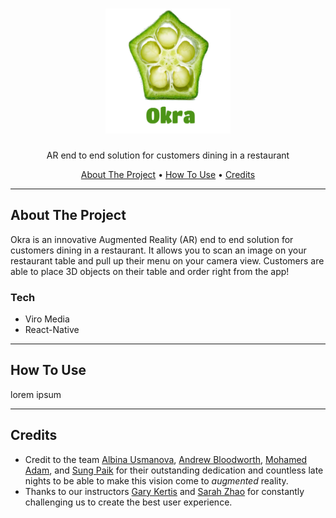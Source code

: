 # <center><img src='./public/okra.png'  width="200" height="200"></center>

<center>AR end to end solution for customers dining in a restaurant

[About The Project](#about-the-project) • [How To Use](#how-to-use) • [Credits](#credits)

</center>

---

## About The Project

Okra is an innovative Augmented Reality (AR) end to end solution for customers dining in a restaurant. It allows you to scan an image on your restaurant table and pull up their menu on your camera view. Customers are able to place 3D objects on their table and order right from the app!

### Tech

- Viro Media
- React-Native

---

## How To Use

lorem ipsum

---

## Credits

- Credit to the team [Albina Usmanova](https://github.com/Lighein), [Andrew Bloodworth](https://github.com/AndrewBloodworth), [Mohamed Adam](https://github.com/MoAdam10), and [Sung Paik](https://github.com/spaik11) for their outstanding dedication and countless late nights to be able to make this vision come to _augmented_ reality.
- Thanks to our instructors [Gary Kertis](https://github.com/GaryKertis) and [Sarah Zhao](https://github.com/sarahzhao25) for constantly challenging us to create the best user experience.
